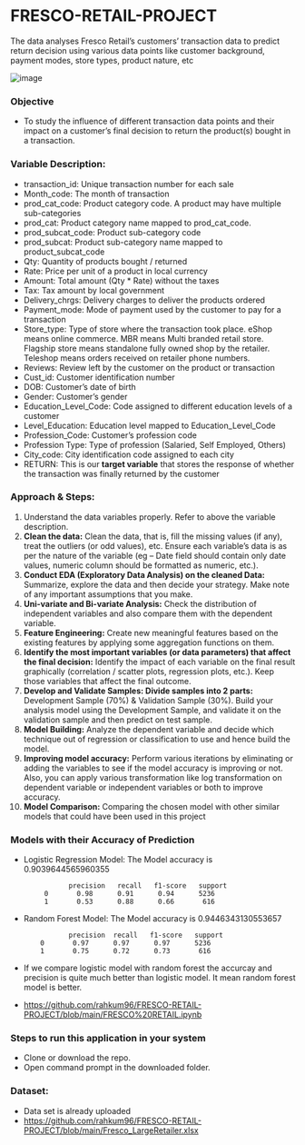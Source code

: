 # FRESCO-RETAIL-PROJECT
The data analyses Fresco Retail’s customers’ transaction data to predict return decision using  various data points like customer background, payment modes, store types, product nature, etc

![image](https://user-images.githubusercontent.com/86415241/135744129-b614a97f-fbbf-4d41-8e16-4dd17e1d1851.png)


### Objective
- To study the influence of different transaction data points and their impact on a customer’s final decision to return the 
  product(s) bought in a transaction.
  
### Variable Description:
- transaction_id: Unique transaction number for each sale
- Month_code: The month of transaction 
- prod_cat_code: Product category code. A product may have multiple sub-categories
- prod_cat: Product category name mapped to prod_cat_code. 
- prod_subcat_code: Product sub-category code
- prod_subcat: Product sub-category name mapped to product_subcat_code
- Qty: Quantity of products bought / returned
- Rate: Price per unit of a product in local currency 
- Amount: Total amount (Qty * Rate) without the taxes
- Tax: Tax amount by local government
- Delivery_chrgs: Delivery charges to deliver the products ordered
- Payment_mode: Mode of payment used by the customer to pay for a transaction 
- Store_type: Type of store where the transaction took place. eShop means online commerce. MBR means Multi 
  branded retail store. Flagship store means standalone fully owned shop by the retailer. Teleshop means orders 
  received on retailer phone numbers. 
- Reviews: Review left by the customer on the product or transaction
- Cust_id: Customer identification number
- DOB: Customer’s date of birth 
- Gender: Customer’s gender
- Education_Level_Code: Code assigned to different education levels of a customer 
- Level_Education: Education level mapped to Education_Level_Code
- Profession_Code: Customer’s profession code
- Profession Type: Type of profession (Salaried, Self Employed, Others) 
- City_code: City identification code assigned to each city 
- RETURN: This is our **target variable** that stores the response of whether the transaction was finally returned by the 
  customer

### Approach & Steps:
1. Understand the data variables properly. Refer to above the variable description. 
2. **Clean the data:** Clean the data, that is, fill the missing values (if any), treat the outliers (or odd values), 
etc. Ensure each variable’s data is as per the nature of the variable (eg – Date field should contain only 
date values, numeric column should be formatted as numeric, etc.). 
3. **Conduct EDA (Exploratory Data Analysis) on the cleaned Data:** Summarize, explore the data and then 
decide your strategy. Make note of any important assumptions that you make.
4. **Uni-variate and Bi-variate Analysis:** Check the distribution of independent variables and also compare 
them with the dependent variable. 
5. **Feature Engineering:** Create new meaningful features based on the existing features by applying some 
aggregation functions on them. 
6. **Identify the most important variables (or data parameters) that affect the final decision:** Identify the
impact of each variable on the final result graphically (correlation / scatter plots, regression plots, etc.). 
Keep those variables that affect the final outcome. 
7. **Develop and Validate Samples: Divide samples into 2 parts:** Development Sample (70%) & Validation
Sample (30%). Build your analysis model using the Development Sample, and validate it on the 
validation sample and then predict on test sample.
8. **Model Building:** Analyze the dependent variable and decide which technique out of regression or 
classification to use and hence build the model.
9. **Improving model accuracy:** Perform various iterations by eliminating or adding the variables to see if 
the model accuracy is improving or not. Also, you can apply various transformation like log 
transformation on dependent variable or independent variables or both to improve accuracy. 
10. **Model Comparison:** Comparing the chosen model with other similar models that could have been 
used in this project


### Models with their Accuracy of Prediction
- Logistic Regression Model: 
The Model accuracy is 0.9039644565960355
              
                 precision   recall   f1-score   support
           0       0.98      0.91      0.94      5236
           1       0.53      0.88      0.66       616
 
 - Random Forest Model:
 The Model accuracy is 0.9446343130553657
             
                  precision  recall   f1-score   support
           0       0.97      0.97      0.97      5236
           1       0.75      0.72      0.73       616

- If we compare logistic model with random forest the accurcay and precision is quite much better than logistic model. It mean random forest model is better.
- https://github.com/rahkum96/FRESCO-RETAIL-PROJECT/blob/main/FRESCO%20RETAIL.ipynb

### Steps to run this application in your system
- Clone or download the repo.
- Open command prompt in the downloaded folder.

### Dataset:
- Data set is already uploaded
- https://github.com/rahkum96/FRESCO-RETAIL-PROJECT/blob/main/Fresco_LargeRetailer.xlsx














